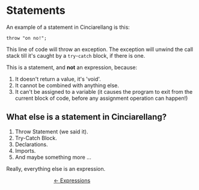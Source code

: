 # Statements

An example of a statement in Cinciarellang is this:

```
throw "on no!";
```

This line of code will throw an exception. The exception will unwind the call stack till it's caught by a `try`-`catch` block, if there is one.

This is a statement, and **not** an expression, because:

1. It doesn't return a value, it's 'void'. 
1. It cannot be combined with anything else.
1. It can't be assigned to a variable (it causes the program to exit from the current block of code, before any assignment operation can happen!)

## What else is a statement in Cinciarellang?

1. Throw Statement (we said it).
1. Try-Catch Block.
1. Declarations.
1. Imports.
1. And maybe something more ...

Really, everything else is an expression.

<div style=' margin: auto; width: 50%;'>

[<- Expressions](./README.md) 

</div>